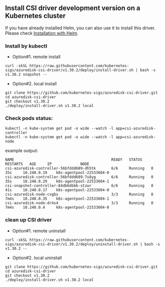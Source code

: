 ## Install CSI driver development version on a Kubernetes cluster
If you have already installed Helm, you can also use it to install this driver. Please check [Installation with Helm](../charts/README.md).

### Install by kubectl
 - Option#1. remote install
```console
curl -skSL https://raw.githubusercontent.com/kubernetes-sigs/azuredisk-csi-driver/v1.30.2/deploy/install-driver.sh | bash -s v1.30.2 snapshot --
```

 - Option#2. local install
```console
git clone https://github.com/kubernetes-sigs/azuredisk-csi-driver.git
cd azuredisk-csi-driver
git checkout v1.30.2
./deploy/install-driver.sh v1.30.2 local
```

### Check pods status:

```console
kubectl -n kube-system get pod -o wide --watch -l app=csi-azuredisk-controller
kubectl -n kube-system get pod -o wide --watch -l app=csi-azuredisk-node
```

example output:

```console
NAME                                            READY   STATUS    RESTARTS   AGE     IP             NODE
csi-azuredisk-controller-56bfddd689-dh5tk       6/6     Running   0          35s     10.240.0.19    k8s-agentpool-22533604-0
csi-azuredisk-controller-56bfddd689-7s8yg       6/6     Running   0          35s     10.240.0.29    k8s-agentpool-22533604-1
csi-snapshot-controller-84db6dbbb-stzwr         6/6     Running   0          41s     10.240.0.17    k8s-agentpool-22533604-0
csi-azuredisk-node-cvgbs                        3/3     Running   0          7m4s    10.240.0.35    k8s-agentpool-22533604-1
csi-azuredisk-node-dr4s4                        3/3     Running   0          7m4s    10.240.0.4     k8s-agentpool-22533604-0
```

### clean up CSI driver
 - Option#1. remote uninstall
```console
curl -skSL https://raw.githubusercontent.com/kubernetes-sigs/azuredisk-csi-driver/v1.30.2/deploy/uninstall-driver.sh | bash -s v1.30.2 --
```

 - Option#2. local uninstall
```console
git clone https://github.com/kubernetes-sigs/azuredisk-csi-driver.git
cd azuredisk-csi-driver
git checkout v1.30.2
./deploy/install-driver.sh v1.30.2 local
```
